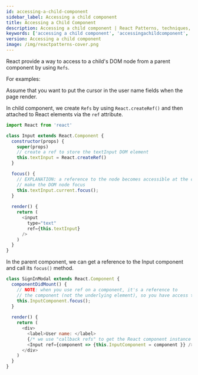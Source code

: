 ```yaml
---
id: accessing-a-child-component
sidebar_label: Accessing a child component
title: Accessing a Child Component
description: Accessing a child component | React Patterns, techniques, tips and tricks in development for Ract developer.
keywords: ['accessing a child component', 'accessingachildcomponent', 'statelessfunction', 'presentational component', 'presentationalcomponent', 'reactpatterns', 'react patterns', 'reactjspatterns', 'reactjs patterns', 'react', 'reactjs', 'react techniques', 'react tips and tricks']
version: Accessing a child component
image: /img/reactpatterns-cover.png
---
```


React provide a way to access to a child's DOM node from a parent component by using `Refs`.

For examples:

Assume that you want to put the cursor in the user name fields when the page render.

In child component, we create `Refs` by using `React.createRef()` and then attached to React elements via the `ref` attribute. 

```js
import React from 'react'

class Input extends React.Component {
  constructor(props) {
    super(props)
    // create a ref to store the textInput DOM element
    this.textInput = React.createRef()
  }

  focus() {
    // EXPLANATION: a reference to the node becomes accessible at the current attribute of the ref.
    // make the DOM node focus
    this.textInput.current.focus();
  }
  
  render() {
    return (
      <input
        type="text"
        ref={this.textInput}
      />
    )
  }
}
```

In the parent component, we can get a reference to the Input component and call its `focus()` method.

```js
class SignInModal extends React.Component {
  componentDidMount() {
    // NOTE: when you use ref on a component, it's a reference to 
    // the component (not the underlying element), so you have access to its methods.
    this.InputComponent.focus();
  }
  
  render() {
    return (
      <div>
        <label>User name: </label>
        {/* we use "callback refs" to get the React component instance */}
        <Input ref={component => {this.InputComponent = component }} />
      </div>
    )
  }
}
```
